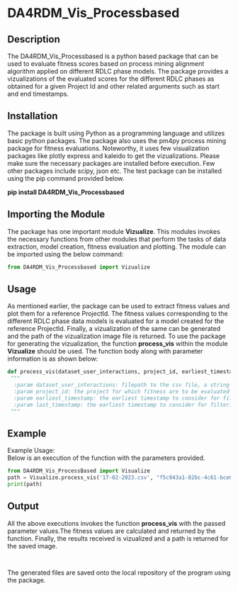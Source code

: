 # DA4RDM_Vis_Processbased

## Description
The DA4RDM_Vis_Processbased is a python based package that can be used to evaluate fitness scores based on process mining alignment algorithm applied on different RDLC phase models.     The package provides a vizualizations of the evaluated scores for the different RDLC phases as obtained for a given Project Id and other related arguments such as start and end timestamps.


## Installation
The package is built using Python as a programming language and utilizes basic python packages. The package also uses the pm4py process mining package for fitness evaluations. Noteworthy, it uses few visualization packages like plotly express and kaleido to get the vizualizations. Please make sure the necessary packages are installed before execution. Few other packages include scipy, json etc. The test package can be installed using the pip command provided below.

**pip install DA4RDM_Vis_Processbased**

## Importing the Module 
The package has one important module **Vizualize**. This modules invokes the necessary functions from other modules that perform the tasks of data extraction, model creation, fitness evaluation and plotting. The module can be imported using the below command:

```python
from DA4RDM_Vis_Processbased import Vizualize
```

## Usage
As mentioned earlier, the package can be used to extract fitness values and plot them for a reference ProjectId. The fitness values corresponding to the different RDLC phase data models is evaluated for a model created for the reference ProjectId. Finally, a vizualization of the same can be generated and the path of the vizualization image file is returned. To use the package for generating the vizualization, the function **process_vis** within the module **Vizualize** should be used. The function body along with parameter information is as shown below:

```python
def process_vis(dataset_user_interactions, project_id, earliest_timestamp, last_timestamp):
 """
  :param dataset_user_interactions: filepath to the csv file, a string is expected
  :param project_id: the project for which fitness are to be evaluated
  :param earliest_timestamp: the earliest timestamp to consider for filtering records 
  :param last_timestamp: the earliest timestamp to consider for filtering records
 """
```

## Example
Example Usage:<br />
Below is an execution of the function with the parameters provided.
```python
from DA4RDM_Vis_ProcessBased import Visualize
path = Visualize.process_vis('17-02-2023.csv', "f5c043a1-82bc-4c61-bce6-0acbc0062948", '2023-02-14 08:57:44.315', '2021-05-03 02:31:54.652')
print(path)
```

## Output
All the above executions invokes the function **process_vis** with the passed parameter values.The fitness values are calculated and returned by the function. Finally, the results received is vizualized and a path is returned for the saved image.

```python
 
```
The generated files are saved onto the local repository of the program using the package.
